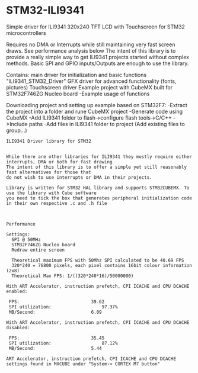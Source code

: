 # STM32-ILI9341
Simple driver for ILI9341 320x240 TFT LCD with Touchscreen for STM32 microcontrollers

Requires no DMA or Interrupts while still maintaining very fast screen draws. See performance analysis below
The intent of this library is to provide a really simple way to get ILI9341 projects started without complex methods.
Basic SPI and GPIO inputs/Outputs are enough to use the library.

Contains:
  main driver for initialization and basic functions "ILI9341_STM32_Driver"
  GFX driver for advanced functionality (fonts, pictures)
  Touchscreen driver
  Example project with CubeMX built for STM32F746ZG Nucleo board
    -Example usage of functions

Downloading project and setting up example based on STM32F7:
  -Extract the project into a folder and rune CubeMX project
  -Generate code using CubeMX
  -Add ILI9341 folder to flash->configure flash tools->C/C++ ->Include paths
  -Add files in ILI9341 folder to project (Add existing files to group...)


	ILI9341 Driver library for STM32


	While there are other libraries for ILI9341 they mostly require either interrupts, DMA or both for fast drawing
	The intent of this library is to offer a simple yet still reasonably fast alternatives for those that
	do not wish to use interrupts or DMA in their projects.

	Library is written for STM32 HAL library and supports STM32CUBEMX. To use the library with Cube software
	you need to tick the box that generates peripheral initialization code in their own respective .c and .h file



	Performance

	Settings:	
	  SPI @ 50MHz 
	  STM32F746ZG Nucleo board
	  Redraw entire screen

	  Theoretical maximum FPS with 50Mhz SPI calculated to be 40.69 FPS
	  320*240 = 76800 pixels, each pixel contains 16bit colour information (2x8)
	  Theoretical Max FPS: 1/((320*240*16)/50000000)

	With ART Accelerator, instruction prefetch, CPI ICACHE and CPU DCACHE enabled:

	 FPS:							39.62
	 SPI utilization:					97.37%
	 MB/Second:						6.09

	With ART Accelerator, instruction prefetch, CPI ICACHE and CPU DCACHE disabled:

	 FPS:							35.45
	 SPI utilization:					87.12%
	 MB/Second:						5.44
	
	ART Accelerator, instruction prefetch, CPI ICACHE and CPU DCACHE settings found in MXCUBE under "System-> CORTEX M7 button"

